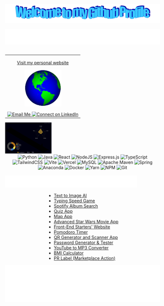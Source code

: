 <!-- "Hero" Header -->
<div align="center">
  <img src="images/welcome.png" style="max-width: 100%;" alt="Welcome to my Github Profile" />
  <br />
  <br />
  <img height="50" alt="My Name is Erdem and I like Python" src="images/personal_note.svg" />
  <br />
  <br />
</div>

<table width="100%" align="center">
<tr>
<td align="center">
<a href="https://erdemonal.vercel.app/">
<p>Visit my personal website </p>
<p>
<img alt="Globe" height="120" src="images/globe.gif">
</a>
</p>
  <a href="mailto:erdemonal11@outlook.com">
        <img src="https://img.shields.io/badge/Email-D14836?style=plastic&logo=gmail&logoColor=white" alt="Email Me">
      </a>
      <a href="https://www.linkedin.com/in/erdemonal11/">
        <img src="https://img.shields.io/badge/LinkedIn-0077B5?style=plastic&logo=linkedin&logoColor=white" alt="Connect on LinkedIn">
      </a>
</td>



</tr>
</table>



<img src="profile-3d-contrib/profile-night-rainbow.svg" alt="3D Contributions" style="max-width: 30%;">
<div style="text-align: center;">
  <img alt="Python" src="https://img.shields.io/badge/python-3670A0?style=plastic&logo=python&logoColor=ffdd54">
  <img alt="Java" src="https://img.shields.io/badge/java-%23ED8B00.svg?style=plastic&logo=openjdk&logoColor=white">
  <img alt="React" src="https://img.shields.io/badge/react-%2320232a.svg?style=plastic&logo=react&logoColor=%2361DAFB">
  <img alt="NodeJS" src="https://img.shields.io/badge/node.js-6DA55F?style=plastic&logo=node.js&logoColor=white">
  <img alt="Express.js" src="https://img.shields.io/badge/express.js-%23404d59.svg?style=plastic&logo=express&logoColor=%2361DAFB">
  <img alt="TypeScript" src="https://img.shields.io/badge/typescript-%23007ACC.svg?style=plastic&logo=typescript&logoColor=white">
  <img alt="TailwindCSS" src="https://img.shields.io/badge/tailwindcss-%2338B2AC.svg?style=plastic&logo=tailwind-css&logoColor=white">
  <img alt="Vite" src="https://img.shields.io/badge/vite-%23646CFF.svg?style=plastic&logo=vite&logoColor=white">
  <img alt="Vercel" src="https://img.shields.io/badge/vercel-%23000000.svg?style=plastic&logo=vercel&logoColor=white">
  <img alt="MySQL" src="https://img.shields.io/badge/mysql-4479A1.svg?style=plastic&logo=mysql&logoColor=white">
  <img alt="Apache Maven" src="https://img.shields.io/badge/Apache%20Maven-C71A36?style=plastic&logo=Apache%20Maven&logoColor=white">
  <img alt="Spring" src="https://img.shields.io/badge/spring-%236DB33F.svg?style=plastic&logo=spring&logoColor=white">
  <img alt="Anaconda" src="https://img.shields.io/badge/Anaconda-%2344A833.svg?style=plastic&logo=anaconda&logoColor=white">
  <img alt="Docker" src="https://img.shields.io/badge/docker-%230db7ed.svg?style=plastic&logo=docker&logoColor=white">
  <img alt="Yarn" src="https://img.shields.io/badge/yarn-%232C8EBB.svg?style=plastic&logo=yarn&logoColor=white">
  <img alt="NPM" src="https://img.shields.io/badge/NPM-%23CB3837.svg?style=plastic&logo=npm&logoColor=white">
  <img alt="Git" src="https://img.shields.io/badge/git-%23F05033.svg?style=plastic&logo=git&logoColor=white">
</div>



<br/>


   <div style="text-align: left;">
        <img height="40" alt="Check out my Webapps :" src="images/webapps.svg" />
   
  <ul style="list-style-type: disc; text-align: left; margin-left: auto; margin-right: auto; width: fit-content;">
        <li><a href="https://text-to-image-wheat.vercel.app">Text to Image AI</a></li>
        <li><a href="https://type-blitz-silk.vercel.app">Typing Speed Game</a></li>
        <li><a href="https://spotifysearch.vercel.app">Spotify Album Search</a></li>
        <li><a href="https://quiz-one-amber.vercel.app">Quiz App</a></li>
        <li><a href="https://leafletmap.vercel.app">Map App</a></li>
        <li><a href="https://starwarshex.vercel.app">Advanced Star Wars Movie App</a></li>
        <li><a href="https://taskfront-ten.vercel.app">Front-End Starters' Website</a></li>
        <li><a href="https://pomodoro-tau-seven.vercel.app">Pomodoro Timer</a></li>
        <li><a href="https://qrbeta.vercel.app">QR Generator and Scanner App</a></li>
        <li><a href="https://passwordgenerator-sable-two.vercel.app">Password Generator & Tester</a></li>
        <li><a href="https://mp3converter-xi.vercel.app">YouTube to MP3 Converter</a></li>
        <li><a href="https://bmicalculator-mauve.vercel.app">BMI Calculator</a></li>
        <li><a href="https://github.com/marketplace/actions/erdemoss-pr-label">PR Label (Marketplace Action)</a></li>
    </ul>
    </div>
    <div align="center">
    <img height="120" alt="Thanks for visiting me" width="100%" src="images/marquee.svg" />
</div>


    





